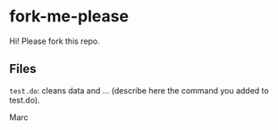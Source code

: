 # fork-me-please

Hi! Please fork this repo. 


## Files

`test.do`: cleans data and ... (describe here the command you added to test.do).


Marc